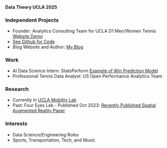 #### Data Theory UCLA 2025

### Independent Projects
- Founder: Analytics Consulting Team for UCLA D1 Men/Women Tennis [Website Demo](https://match-viewing-dashboard.web.app/matches/jTxagRXzjjQRzdHPGvy0)  
- [See Github for Code](https://github.com/jerryshi042003/Tennis-Video-Viewer)
- Blog Website and Author: [My Blog](https://www.jerryhshi.com)

### Work
- AI Data Science Intern: StatsPerform [Example of Win Prediction Model](https://theanalyst.com/na/sport/tennis/)
- Professional Tennis Data Analyst: US Open Performance Analytics Team 
  
### Research
- Currently in [UCLA Mobility Lab](https://mobility-lab.seas.ucla.edu)
- Past: Four Eyes Lab - Published Oct 2023: 
[Recently Published Spatial Augmented Reality Paper](https://www.microsoft.com/en-us/research/uploads/prod/2023/11/Reality-Distortion-Room-ISMAR-23.pdf)

### Interests
- Data Science/Engineering Roles
- Sports, Transportation, Tech, and Music



<!--
**jerryshi042003/jerryshi042003** is a ✨ _special_ ✨ repository because its `README.md` (this file) appears on your GitHub profile.

Here are some ideas to get you started:

- 🔭 I’m currently working on ...
- 🌱 I’m currently learning ...
- 👯 I’m looking to collaborate on ...
- 🤔 I’m looking for help with ...
- 💬 Ask me about ...
- 📫 How to reach me: ...
- 😄 Pronouns: ...
- ⚡ Fun fact: ...
-->

